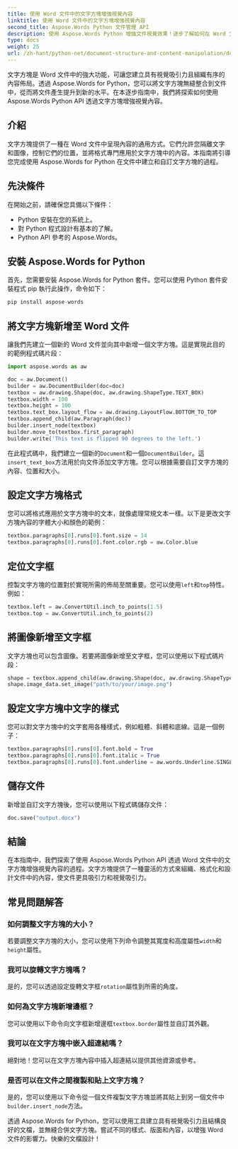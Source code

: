 ```yaml
---
title: 使用 Word 文件中的文字方塊增強視覺內容
linktitle: 使用 Word 文件中的文字方塊增強視覺內容
second_title: Aspose.Words Python 文件管理 API
description: 使用 Aspose.Words Python 增強文件視覺效果！逐步了解如何在 Word 文件中建立和自訂文字方塊。提昇文件的內容版面、格式和樣式。
type: docs
weight: 25
url: /zh-hant/python-net/document-structure-and-content-manipulation/document-textboxes/
---
```


文字方塊是 Word 文件中的強大功能，可讓您建立具有視覺吸引力且組織有序的內容佈局。透過 Aspose.Words for Python，您可以將文字方塊無縫整合到文件中，從而將文件產生提升到新的水平。在本逐步指南中，我們將探索如何使用 Aspose.Words Python API 透過文字方塊增強視覺內容。

## 介紹

文字方塊提供了一種在 Word 文件中呈現內容的通用方式。它們允許您隔離文字和圖像，控制它們的位置，並將格式專門應用於文字方塊中的內容。本指南將引導您完成使用 Aspose.Words for Python 在文件中建立和自訂文字方塊的過程。

## 先決條件

在開始之前，請確保您具備以下條件：

- Python 安裝在您的系統上。
- 對 Python 程式設計有基本的了解。
- Python API 參考的 Aspose.Words。

## 安裝 Aspose.Words for Python

首先，您需要安裝 Aspose.Words for Python 套件。您可以使用 Python 套件安裝程式 pip 執行此操作，命令如下：

```python
pip install aspose-words
```

## 將文字方塊新增至 Word 文件

讓我們先建立一個新的 Word 文件並向其中新增一個文字方塊。這是實現此目的的範例程式碼片段：

```python
import aspose.words as aw

doc = aw.Document()
builder = aw.DocumentBuilder(doc=doc)
textbox = aw.drawing.Shape(doc, aw.drawing.ShapeType.TEXT_BOX)
textbox.width = 100
textbox.height = 100
textbox.text_box.layout_flow = aw.drawing.LayoutFlow.BOTTOM_TO_TOP
textbox.append_child(aw.Paragraph(doc))
builder.insert_node(textbox)
builder.move_to(textbox.first_paragraph)
builder.write('This text is flipped 90 degrees to the left.')
```

在此程式碼中，我們建立一個新的`Document`和一個`DocumentBuilder`。這`insert_text_box`方法用於向文件添加文字方塊。您可以根據需要自訂文字方塊的內容、位置和大小。

## 設定文字方塊格式

您可以將格式應用於文字方塊中的文本，就像處理常規文本一樣。以下是更改文字方塊內容的字體大小和顏色的範例：

```python
textbox.paragraphs[0].runs[0].font.size = 14
textbox.paragraphs[0].runs[0].font.color.rgb = aw.Color.blue
```

## 定位文字框

控製文字方塊的位置對於實現所需的佈局至關重要。您可以使用`left`和`top`特性。例如：

```python
textbox.left = aw.ConvertUtil.inch_to_points(1.5)
textbox.top = aw.ConvertUtil.inch_to_points(2)
```

## 將圖像新增至文字框

文字方塊也可以包含圖像。若要將圖像新增至文字框，您可以使用以下程式碼片段：

```python
shape = textbox.append_child(aw.drawing.Shape(doc, aw.drawing.ShapeType.IMAGE))
shape.image_data.set_image("path/to/your/image.png")
```

## 設定文字方塊中文字的樣式

您可以對文字方塊中的文字套用各種樣式，例如粗體、斜體和底線。這是一個例子：

```python
textbox.paragraphs[0].runs[0].font.bold = True
textbox.paragraphs[0].runs[0].font.italic = True
textbox.paragraphs[0].runs[0].font.underline = aw.words.Underline.SINGLE
```

## 儲存文件

新增並自訂文字方塊後，您可以使用以下程式碼儲存文件：

```python
doc.save("output.docx")
```

## 結論

在本指南中，我們探索了使用 Aspose.Words Python API 透過 Word 文件中的文字方塊增強視覺內容的過程。文字方塊提供了一種靈活的方式來組織、格式化和設計文件中的內容，使文件更具吸引力和視覺吸引力。

## 常見問題解答

### 如何調整文字方塊的大小？

若要調整文字方塊的大小，您可以使用下列命令調整其寬度和高度屬性`width`和`height`屬性。

### 我可以旋轉文字方塊嗎？

是的，您可以透過設定旋轉文字框`rotation`屬性到所需的角度。

### 如何為文字方塊新增邊框？

您可以使用以下命令向文字框新增邊框`textbox.border`屬性並自訂其外觀。

### 我可以在文字方塊中嵌入超連結嗎？

絕對地！您可以在文字方塊內容中插入超連結以提供其他資源或參考。

### 是否可以在文件之間複製和貼上文字方塊？

是的，您可以使用以下命令從一個文件複製文字方塊並將其貼上到另一個文件中`builder.insert_node`方法。

透過 Aspose.Words for Python，您可以使用工具建立具有視覺吸引力且結構良好的文檔，並無縫合併文字方塊。嘗試不同的樣式、版面和內容，以增強 Word 文件的影響力。快樂的文檔設計！